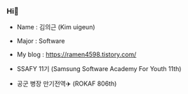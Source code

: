 ### Hi👋
- Name : 김의근 (Kim uigeun)
- Major : Software
- My blog : https://ramen4598.tistory.com/

- SSAFY 11기 (Samsung Software Academy For Youth 11th)
<!-- - 대구대학교 컴퓨터정보공학부(컴퓨터소프트웨어전공) 졸업예정(Daegu University ) -->
- 공군 병장 만기전역✈️ (ROKAF 806th) 

<!--
**ramen4598/ramen4598** is a ✨ _special_ ✨ repository because its `README.md` (this file) appears on your GitHub profile.

Here are some ideas to get you started:

- 🔭 I’m currently working on ...
- 🌱 I’m currently learning ...
- 👯 I’m looking to collaborate on ...
- 🤔 I’m looking for help with ...
- 💬 Ask me about ...
- 📫 How to reach me: ...
- 😄 Pronouns: ...
- ⚡ Fun fact: ...
-->
